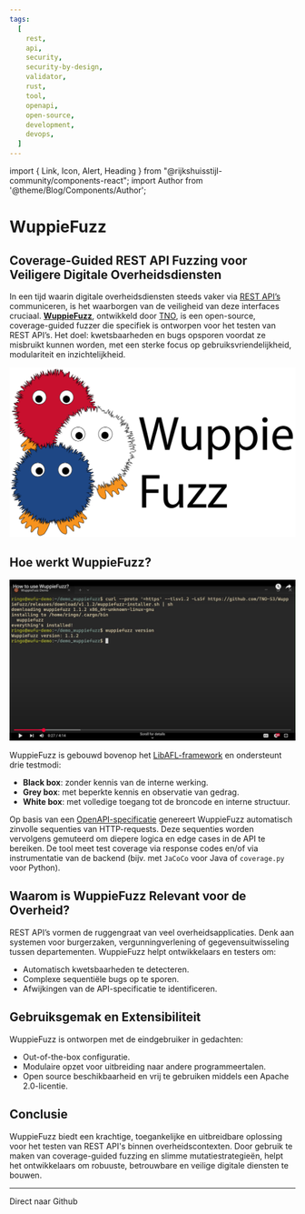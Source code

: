 ```yaml
---
tags:
  [
    rest,
    api,
    security,
    security-by-design,
    validator,
    rust,
    tool,
    openapi,
    open-source,
    development,
    devops,
  ]
---
```


import { Link, Icon, Alert, Heading } from
"@rijkshuisstijl-community/components-react"; import Author from
'@theme/Blog/Components/Author';

# WuppieFuzz

<Alert type="info">
  <Author 
    author={{
      name: "Bijdrage door: Thomas Rooijakkers",
      title: "Lead Scientist TNO",
      imageUrl: "https://avatars.githubusercontent.com/u/49478940",
      url: "https://github.com/ThomasTNO"
    }} 
  />
</Alert>

## Coverage-Guided REST API Fuzzing voor Veiligere Digitale Overheidsdiensten

In een tijd waarin digitale overheidsdiensten steeds vaker via
[REST API’s](/blog/2025/07/10/openapi-31-in-zicht#van-rest-naar-http)
communiceren, is het waarborgen van de veiligheid van deze interfaces cruciaal.
**[WuppieFuzz](https://github.com/TNO-S3/WuppieFuzz)**, ontwikkeld door
[TNO](https://tno.nl), is een open-source, coverage-guided fuzzer die specifiek
is ontworpen voor het testen van REST API’s. Het doel: kwetsbaarheden en bugs
opsporen voordat ze misbruikt kunnen worden, met een sterke focus op
gebruiksvriendelijkheid, modulariteit en inzichtelijkheid.

![Logo of WuppieFuzz](./img/WuppieFuzz.svg)

## Hoe werkt WuppieFuzz?

[![How to use WuppieFuzz? - YouTube](./img/demo_video.png)](https://www.youtube.com/watch?v=-oR4d9aXrqo)

WuppieFuzz is gebouwd bovenop het
[LibAFL-framework](https://github.com/AFLplusplus/LibAFL) en ondersteunt drie
testmodi:

- **Black box**: zonder kennis van de interne werking.
- **Grey box**: met beperkte kennis en observatie van gedrag.
- **White box**: met volledige toegang tot de broncode en interne structuur.

Op basis van een [OpenAPI-specificatie](../openapi-specification) genereert
WuppieFuzz automatisch zinvolle sequenties van HTTP-requests. Deze sequenties
worden vervolgens gemuteerd om diepere logica en edge cases in de API te
bereiken. De tool meet test coverage via response codes en/of via instrumentatie
van de backend (bijv. met `JaCoCo` voor Java of `coverage.py` voor Python).

## Waarom is WuppieFuzz Relevant voor de Overheid?

REST API’s vormen de ruggengraat van veel overheidsapplicaties. Denk aan
systemen voor burgerzaken, vergunningverlening of gegevensuitwisseling tussen
departementen. WuppieFuzz helpt ontwikkelaars en testers om:

- Automatisch kwetsbaarheden te detecteren.
- Complexe sequentiële bugs op te sporen.
- Afwijkingen van de API-specificatie te identificeren.

## Gebruiksgemak en Extensibiliteit

WuppieFuzz is ontworpen met de eindgebruiker in gedachten:

- Out-of-the-box configuratie.
- Modulaire opzet voor uitbreiding naar andere programmeertalen.
- Open source beschikbaarheid en vrij te gebruiken middels een Apache
  2.0-licentie.

## Conclusie

WuppieFuzz biedt een krachtige, toegankelijke en uitbreidbare oplossing voor het
testen van REST API's binnen overheidscontexten. Door gebruik te maken van
coverage-guided fuzzing en slimme mutatiestrategieën, helpt het ontwikkelaars om
robuuste, betrouwbare en veilige digitale diensten te bouwen.

---

<Link href="https://github.com/TNO-S3/WuppieFuzz">
  Direct naar Github
  <Icon icon="pijl-naar-rechts" />
</Link>
